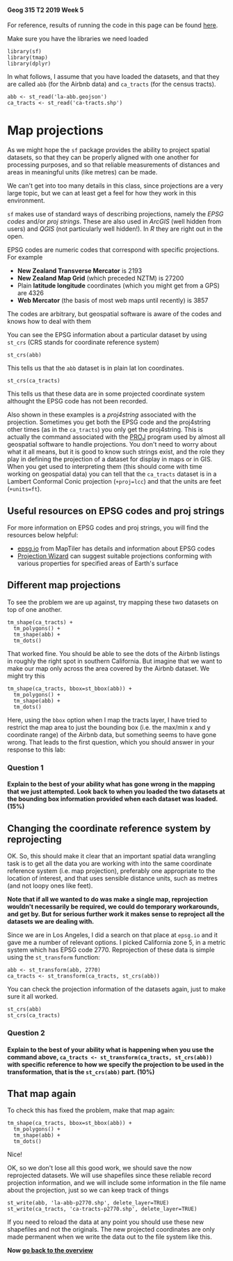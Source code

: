 #### Geog 315 T2 2019 Week 5
For reference, results of running the code in this page can be found [here](https://southosullivan.com/geog315/labs/lab-04-02-map-projections.html).

Make sure you have the libraries we need loaded

```{r}
library(sf)
library(tmap)
library(dplyr)
```

In what follows, I assume that you have loaded the datasets, and that they are called `abb` (for the Airbnb data) and `ca_tracts` (for the census tracts).

```{r}
abb <- st_read('la-abb.geojson')
ca_tracts <- st_read('ca-tracts.shp')
```

# Map projections
As we might hope the `sf` package provides the ability to project spatial datasets, so that they can be properly aligned with one another for processing purposes, and so that reliable measurements of distances and areas in meaningful units (like metres) can be made.

We can't get into too many details in this class, since projections are a very large topic, but we can at least get a feel for how they work in this environment.

`sf` makes use of standard ways of describing projections, namely the *EPSG codes* and/or *proj strings*. These are also used in *ArcGIS* (well hidden from users) and *QGIS* (not particularly well hidden!). In *R* they are right out in the open.

EPSG codes are numeric codes that correspond with specific projections. For example
+ **New Zealand Transverse Mercator** is 2193
+ **New Zealand Map Grid** (which preceded NZTM) is 27200
+ Plain **latitude longitude** coordinates (which you might get from a GPS) are 4326
+ **Web Mercator** (the basis of most web maps until recently) is 3857

The codes are arbitrary, but geospatial software is aware of the codes and knows how to deal with them

You can see the EPSG information about a particular dataset by using `st_crs` (CRS stands for coordinate reference system)

```{r}
st_crs(abb)
```

This tells us that the `abb` dataset is in plain lat lon coordinates.

```{r}
st_crs(ca_tracts)
```

This tells us that these data are in some projected coordinate system althought the EPSG code has not been recorded.

Also shown in these examples is a *proj4string* associated with the projection. Sometimes you get both the EPSG code and the proj4string other times (as in the `ca_tracts`) you only get the proj4string. This is actually the command associated with the [PROJ]() program used by almost all geospatial software to handle projections. You don't need to worry about what it all means, but it is good to know such strings exist, and the role they play in defining the projection of a dataset for display in maps or in GIS. When you get used to interpreting them (this should come with time working on geospatial data) you can tell that the `ca_tracts` dataset is in a Lambert Conformal Conic projection (`+proj=lcc`) and that the units are feet (`+units=ft`). 

## Useful resources on EPSG codes and proj strings
For more information on EPSG codes and proj strings, you will find the resources below helpful:
+ [epsg.io](https://epsg.io) from MapTiler has details and information about EPSG codes
+ [Projection Wizard](https://projectionwizard.org) can suggest suitable projections conforming with 
various properties for specified areas of Earth's surface

## Different map projections
To see the problem we are up against, try mapping these two datasets on top of one another.

```{r}
tm_shape(ca_tracts) +
  tm_polygons() +
  tm_shape(abb) + 
  tm_dots()
```

That worked fine. You should be able to see the dots of the Airbnb listings in roughly the right spot in southern California. But imagine that we want to make our map only across the area covered by the Airbnb dataset. We might try this

```{r}
tm_shape(ca_tracts, bbox=st_bbox(abb)) +
  tm_polygons() +
  tm_shape(abb) + 
  tm_dots()
```

Here, using the `bbox` option when I map the tracts layer, I have tried to restrict the map area to just the bounding box (i.e. the max/min x and y coordinate range) of the Airbnb data, but something seems to have gone wrong. That leads to the first question, which you should answer in your response to this lab:

### **Question 1** 
#### Explain to the best of your ability what has gone wrong in the mapping that we just attempted. Look back to when you loaded the two datasets at the bounding box information provided when each dataset was loaded. (15%)

## Changing the coordinate reference system by reprojecting
OK. So, this should make it clear that an important spatial data wrangling task is to get all the data you are working with into the same coordinate reference system (i.e. map projection), preferably one appropriate to the location of interest, and that uses sensible distance units, such as metres (and not loopy ones like feet). 

**Note that if all we wanted to do was make a single map, reprojection wouldn't necessarily be required, we could do temporary workarounds, and get by. But for serious further work it makes sense to reproject all the datasets we are dealing with.**

Since we are in Los Angeles, I did a search on that place at `epsg.io` and it gave me a number of relevant options. I picked California zone 5, in a metric system which has EPSG code 2770. Reprojection of these data is simple using the `st_transform` function:

```{r}
abb <- st_transform(abb, 2770)
ca_tracts <- st_transform(ca_tracts, st_crs(abb))
```

You can check the projection information of the datasets again, just to make sure it all worked.

```{r}
st_crs(abb)
st_crs(ca_tracts)
```

### **Question 2** 
#### Explain to the best of your ability what is happening when you use the command above,  `ca_tracts <- st_transform(ca_tracts, st_crs(abb))` with specific reference to how we specify the projection to be used in the transformation, that is the `st_crs(abb)` part. (10%)

## That map again
To check this has fixed the problem, make that map again:

```{r}
tm_shape(ca_tracts, bbox=st_bbox(abb)) +
  tm_polygons() +
  tm_shape(abb) + 
  tm_dots()
```

Nice!

OK, so we don't lose all this good work, we should save the now reprojected datasets. We will use shapefiles since these reliable record projection information, and we will include some information in the file name about the projection, just so we can keep track of things

```{r}
st_write(abb, 'la-abb-p2770.shp', delete_layer=TRUE)
st_write(ca_tracts, 'ca-tracts-p2770.shp', delete_layer=TRUE)
```

If you need to reload the data at any point you should use these new shapefiles and not the originals. The new projected coordinates are only made permanent when we write the data out to the file system like this.

**Now [go back to the overview](lab-04-00-overview.md)**
